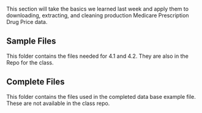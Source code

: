 This section will take the basics we learned last week and apply them to downloading, extracting, and cleaning production Medicare Prescription Drug Price data. 

## Sample Files 

This folder contains the files needed for 4.1 and 4.2. They are also in the Repo for the class. 

## Complete Files

This folder contains the files used in the completed data base example file. These are not available in the class repo. 
